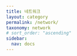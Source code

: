 ```yaml
---
title: 네트워크
layout: category
permalink: /network/
taxonomy: network
# sort_order: "ascending"
sidebar:
  nav: docs
---
```

